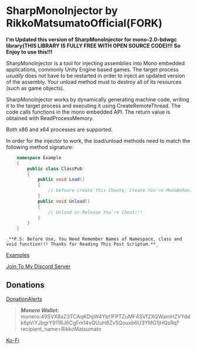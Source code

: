 # SharpMonoInjector by RikkoMatsumatoOfficial(FORK)

**I'm Updated this version of SharpMonoInjector for mono-2.0-bdwgc library(THIS LIBRARY IS FULLY FREE WITH OPEN SOURCE CODE)!!! So Enjoy to use this!!!**

SharpMonoInjector is a tool for injecting assemblies into Mono embedded applications, commonly Unity Engine based games. The target process *usually* does not have to be restarted in order to inject an updated version of the assembly. Your unload method must to destroy all of its resources (such as game objects).

SharpMonoInjector works by dynamically generating machine code, writing it to the target process and executing it using CreateRemoteThread. The code calls functions in the mono embedded API. The return value is obtained with ReadProcessMemory.

Both x86 and x64 processes are supported.

In order for the injector to work, the load/unload methods need to match the following method signature:

``` c#
    namespace Example
    {
        public class ClassPub
        {
            public void Load()
            {
                // befoure create this Cheeto, Create You're MonoBehaviour Class Cheat with Functions!!!
            }
            public void Unload()
            {
                // Unload or Release You're Cheat!!!
            }
        }
    }
```
    _**P.S: Before Use, You Need Remember Names of Namespace, class and void function!!! Thanks for Reading This Post Scriptum.**_

[Examples](https://github.com/RikkoMatsumatoOfficial/SharpMonoInjectorExamples)

[Join To My Discord Server](https://discord.gg/U2P5Hrcq9C)

## Donations

[DonationAlerts](https://donationalerts.com/r/rikkomatsumato)

> **_Monero Wallet:_** 
> monero:49SVX8xZ3TCAqKDqW4Ybt1FPTZuMF4SVf2XQWamHZVYddk6pViYJbgrY911RJ6CgFm14vQUuH8Zv5Qouxb6U3YMG1jHQsRq?recipient_name=RikkoMatsumato

[Ko-Fi](https://ko-fi.com/rikkomatsumato)
